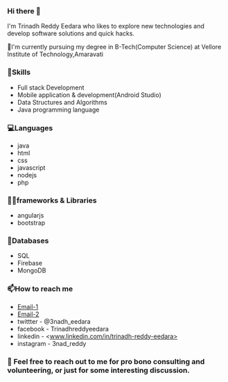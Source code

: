 ### Hi there 👋

I'm Trinadh Reddy Eedara who likes to explore new technologies and develop software solutions and quick hacks.

🌱I'm currently pursuing my degree in B-Tech(Computer Science) at Vellore Institute of Technology,Amaravati

### 📜Skills
  * Full stack Development
  * Mobile application & development(Android Studio)
  * Data Structures and Algorithms
  * Java programming language

### 💻Languages 
  * java
  * html
  * css
  * javascript
  * nodejs
  * php

### 👨‍💻frameworks & Libraries
  * angularjs
  * bootstrap

### 🤖Databases
  * SQL
  * Firebase
  * MongoDB

### 📫How to reach me
  *  [Email-1](mailto:trinadhreddyeedara@gmail.com?subject=Hi% "Hi!")
  *  [Email-2](mailto:trinadh.19bce7318@vitap.ac.in?subject=Hi% "Hi!")
  *  twittter  -  @3nadh_eedara
  *  facebook  -  Trinadhreddyeedara 
  *  linkedin  -  <www.linkedin.com/in/trinadh-reddy-eedara> 
  *  instagram - 3nad_reddy


### 💬 Feel free to reach out to me for pro bono consulting and volunteering, or just for some interesting discussion.

<!--
**Trinadh-1506/Trinadh-1506** is a ✨ _special_ ✨ repository because its `README.md` (this file) appears on your GitHub profile.

Here are some ideas to get you started:

- 🔭 I’m currently working on ...
-  I’m currently learning ...
- 👯 I’m looking to collaborate on ...
- 🤔 I’m looking for help with ...
- 💬 Ask me about ...
- 📫 How to reach me: ...
- 😄 Pronouns: ...
- ⚡ Fun fact: ...
-->
